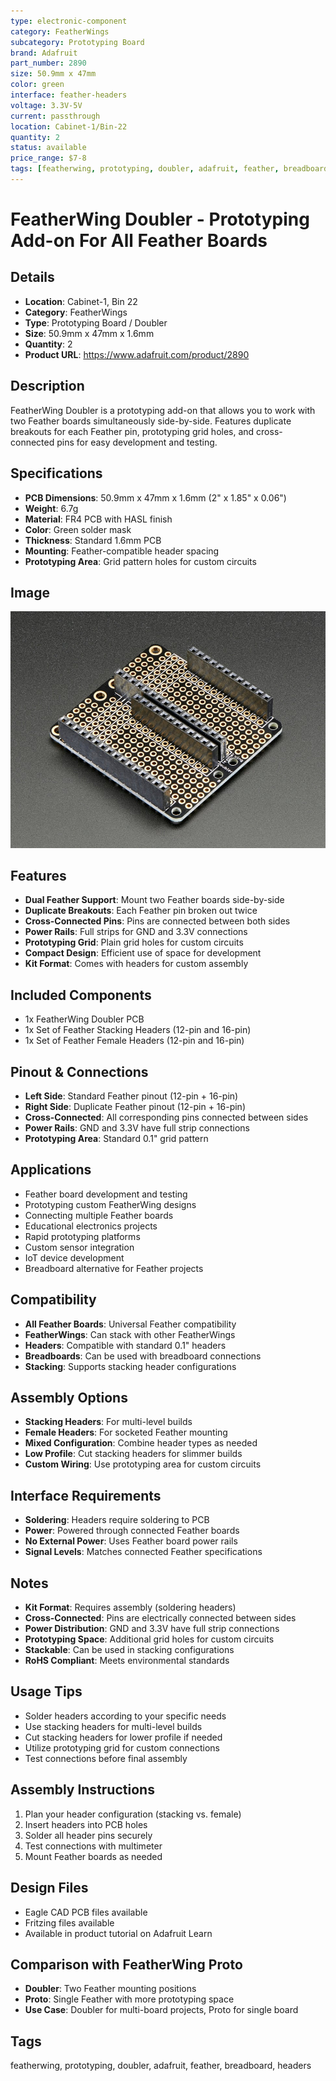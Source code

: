 ```yaml
---
type: electronic-component
category: FeatherWings
subcategory: Prototyping Board
brand: Adafruit
part_number: 2890
size: 50.9mm x 47mm
color: green
interface: feather-headers
voltage: 3.3V-5V
current: passthrough
location: Cabinet-1/Bin-22
quantity: 2
status: available
price_range: $7-8
tags: [featherwing, prototyping, doubler, adafruit, feather, breadboard, headers]
---
```


# FeatherWing Doubler - Prototyping Add-on For All Feather Boards

## Details
- **Location**: Cabinet-1, Bin 22
- **Category**: FeatherWings
- **Type**: Prototyping Board / Doubler
- **Size**: 50.9mm x 47mm x 1.6mm
- **Quantity**: 2
- **Product URL**: https://www.adafruit.com/product/2890

## Description
FeatherWing Doubler is a prototyping add-on that allows you to work with two Feather boards simultaneously side-by-side. Features duplicate breakouts for each Feather pin, prototyping grid holes, and cross-connected pins for easy development and testing.

## Specifications
- **PCB Dimensions**: 50.9mm x 47mm x 1.6mm (2" x 1.85" x 0.06")
- **Weight**: 6.7g
- **Material**: FR4 PCB with HASL finish
- **Color**: Green solder mask
- **Thickness**: Standard 1.6mm PCB
- **Mounting**: Feather-compatible header spacing
- **Prototyping Area**: Grid pattern holes for custom circuits

## Image
![FeatherWing Doubler Prototyping Board](../attachments/featherwing-doubler-2890.jpg)

## Features
- **Dual Feather Support**: Mount two Feather boards side-by-side
- **Duplicate Breakouts**: Each Feather pin broken out twice
- **Cross-Connected Pins**: Pins are connected between both sides
- **Power Rails**: Full strips for GND and 3.3V connections
- **Prototyping Grid**: Plain grid holes for custom circuits
- **Compact Design**: Efficient use of space for development
- **Kit Format**: Comes with headers for custom assembly

## Included Components
- 1x FeatherWing Doubler PCB
- 1x Set of Feather Stacking Headers (12-pin and 16-pin)
- 1x Set of Feather Female Headers (12-pin and 16-pin)

## Pinout & Connections
- **Left Side**: Standard Feather pinout (12-pin + 16-pin)
- **Right Side**: Duplicate Feather pinout (12-pin + 16-pin)
- **Cross-Connected**: All corresponding pins connected between sides
- **Power Rails**: GND and 3.3V have full strip connections
- **Prototyping Area**: Standard 0.1" grid pattern

## Applications
- Feather board development and testing
- Prototyping custom FeatherWing designs
- Connecting multiple Feather boards
- Educational electronics projects
- Rapid prototyping platforms
- Custom sensor integration
- IoT device development
- Breadboard alternative for Feather projects

## Compatibility
- **All Feather Boards**: Universal Feather compatibility
- **FeatherWings**: Can stack with other FeatherWings
- **Headers**: Compatible with standard 0.1" headers
- **Breadboards**: Can be used with breadboard connections
- **Stacking**: Supports stacking header configurations

## Assembly Options
- **Stacking Headers**: For multi-level builds
- **Female Headers**: For socketed Feather mounting
- **Mixed Configuration**: Combine header types as needed
- **Low Profile**: Cut stacking headers for slimmer builds
- **Custom Wiring**: Use prototyping area for custom circuits

## Interface Requirements
- **Soldering**: Headers require soldering to PCB
- **Power**: Powered through connected Feather boards
- **No External Power**: Uses Feather board power rails
- **Signal Levels**: Matches connected Feather specifications

## Notes
- **Kit Format**: Requires assembly (soldering headers)
- **Cross-Connected**: Pins are electrically connected between sides
- **Power Distribution**: GND and 3.3V have full strip connections
- **Prototyping Space**: Additional grid holes for custom circuits
- **Stackable**: Can be used in stacking configurations
- **RoHS Compliant**: Meets environmental standards

## Usage Tips
- Solder headers according to your specific needs
- Use stacking headers for multi-level builds
- Cut stacking headers for lower profile if needed
- Utilize prototyping grid for custom connections
- Test connections before final assembly

## Assembly Instructions
1. Plan your header configuration (stacking vs. female)
2. Insert headers into PCB holes
3. Solder all header pins securely
4. Test connections with multimeter
5. Mount Feather boards as needed

## Design Files
- Eagle CAD PCB files available
- Fritzing files available
- Available in product tutorial on Adafruit Learn

## Comparison with FeatherWing Proto
- **Doubler**: Two Feather mounting positions
- **Proto**: Single Feather with more prototyping space
- **Use Case**: Doubler for multi-board projects, Proto for single board

## Tags
featherwing, prototyping, doubler, adafruit, feather, breadboard, headers
